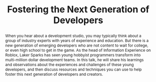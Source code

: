 ---
title: "Fostering the Next Generation of Developers"
speaker: Laker Sparks
event: CascadiaJS 2018
tags: ["Kids Coding"]
abstract: "When you hear about a development studio, you may typically think about a group of industry experts with years of experience and education. But there is a new generation of emerging developers who are not content to wait for college, or even high school to get in the game. As the head of Information Experience on Roblox, Laker Sparks has seen young hobbyist programmers transform into multi-million dollar development teams. In this talk, he will share his learnings and observations about the experiences and challenges of these young developers, and then discuss resources and techniques you can use to help foster this next generation of developers and creators."
ytId: l5XRKT0jWZk
layout: talk
---
